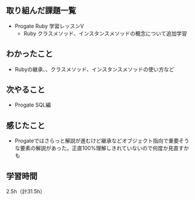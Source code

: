 ## 取り組んだ課題一覧
- Progate Ruby 学習レッスンV
  - Ruby クラスメソッド、インスタンスメソッドの概念について追加学習

## わかったこと
- Rubyの継承、、クラスメソッド、インスタンスメソッドの使い方など

## 次やること
- Progate SQL編

## 感じたこと
- Progateではさらっと解説が進むけど継承などオブジェクト指向で重要そうな要素の解説があった。正直100%理解しきれていないので何度か見直すかも

## 学習時間
2.5h（計31.5h）
